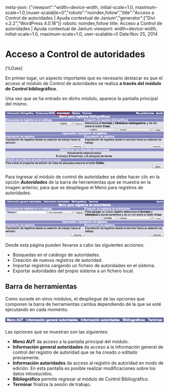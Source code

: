 meta-json: {"viewport":"width=device-width, initial-scale=1.0, maximum-scale=1.0,\nuser-scalable=0","robots":"noindex,follow","title":"Acceso a Control de autoridades | Ayuda contextual de Janium","generator":["Divi v.2.2","WordPress 4.0.18"]}
robots: noindex,follow
title: Acceso a Control de autoridades | Ayuda contextual de Janium
viewport: width=device-width, initial-scale=1.0, maximum-scale=1.0, user-scalable=0
Date:Nov 25, 2014


# Acceso a Control de autoridades

[%Date]

En primer lugar, un aspecto importante que es necesario destacar es que
el acceso al módulo de Control de autoridades se realiza **a través del
módulo de Control bibliográfico**.

Una vez que se ha entrado en dicho módulo, aparece la pantalla principal
del mismo.

![Pantalla principal de control bibliográfico](menu_principal_CB.png)

Para ingresar al módulo de control de autoridades se debe hacer clic en
la opción ***Autoridades*** de la barra de herramientas que se muestra
en la imagen anterior, para que se despliegue el Menú para registros de
autoridades.

![Pantalla principal de control de autoridades](menu_principal_autoridades.png)

Desde esta página pueden llevarse a cabo las siguientes acciones:

-   Búsquedas en el catálogo de autoridades.
-   Creación de nuevos registros de autoridad.
-   Importar registros cargando un fichero de autoridades en el sistema.
-   Exportar autoridades del propio sistema a un fichero local.

## Barra de herramientas

Como sucede en otros módulos, el despliegue de las opciones que componen
la barra de herramientas cambia dependiendo de la que se esté ejecutando
en cada momento.

![Barra de herramientas de control de autoridades](barra_herramientas1.png)

Las opciones que se muestran son las siguientes:

-   **Menú AUT** da acceso a la pantalla principal del módulo.
-   **Información general autoridades** da acceso a la información
    general de control del registro de autoridad que se ha creado o
    editado previamente.
-   **Información autoridades** da acceso al registro de autoridad en
    modo de edición. En esta pantalla es posible realizar modificaciones
    sobre los datos introducidos.
-   **Bibliográfico** permite regresar al módulo de Control
    Bibliográfico.
-   **Terminar** finaliza la sesión de trabajo.
